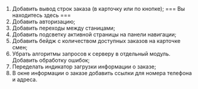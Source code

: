 1. Добавить вывод строк заказа (в карточку или по кнопке);
=== Вы находитесь здесь ===
2. Добавить авторизацию;
3. Добавить переходы между станицами;
4. Добавить подсветку активной страницы на панели навигации;
5. Добавить бейдж с количеством доступных заказов на карточке смен;
6. Убрать алгоритмы запросов к серверу в отдельный модуль. Добавить обработку ошибок;
7. Переделать индикатор загрузки информации о заказе;
8. В окне информации о заказе добавить ссылки для номера телефона и адреса.